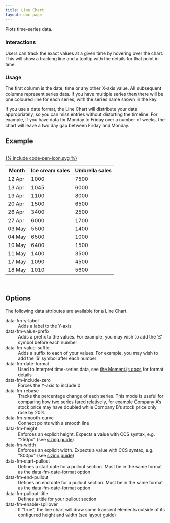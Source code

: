 ```yaml
---
title: Line Chart
layout: doc-page
---
```


<a id="line-description"></a>

Plots time-series data.

### Interactions

Users can track the exact values at a given time by hovering over the chart. This will show a tracking line and a tooltip with the details for that point in time.

### Usage

The first column is the date, time or any other X-axis value. All subsequent columns represent series data. If you have multiple series then there will be one coloured line for each series, with the series name shown in the key.
 
<span class="tip">If you use a date format, the Line Chart will distribute your data appropriately, so you can miss entries without distorting the timeline. For example, if you have data for Monday to Friday over a number of weeks, the chart will leave a two day gap between Friday and Monday.</span>

## Example

<pre class="line-numbers" data-src="/code-examples/line-documentation.html"></pre>
<a href="http://codepen.io/Factmint/pen/gbGwGX" class="codepen-button">
	{% include code-pen-icon.svg %}
</a>

<div id="demo" class="documentation-example-container">
<table class="fm-line" data-fm-x-label="Month" data-fm-y-label="Unit sales" data-fm-date-format="DD MMM">
	<thead>
		<tr>
			<th>Month</th><th>Ice cream sales</th><th>Umbrella sales</th>
		</tr>
	</thead>
	<tbody>
		<tr>
			<td>12 Apr</td><td>1000</td><td>7500</td>
		</tr><tr>
			<td>13 Apr</td><td>1045</td><td>6000</td>
		</tr><tr>
			<td>19 Apr</td><td>1100</td><td>8000</td>
		</tr><tr>
			<td>20 Apr</td><td>1500</td><td>6500</td>
		</tr><tr>
			<td>26 Apr</td><td>3400</td><td>2500</td>
		</tr><tr>
			<td>27 Apr</td><td>6000</td><td>1700</td>
		</tr><tr>
			<td>03 May</td><td>5500</td><td>1400</td>
		</tr><tr>
			<td>04 May</td><td>6500</td><td>1000</td>
		</tr><tr>
			<td>10 May</td><td>6400</td><td>1500</td>
		</tr><tr>
			<td>11 May</td><td>1400</td><td>3500</td>
		</tr><tr>
			<td>17 May</td><td>1090</td><td>4500</td>
		</tr><tr>
			<td>18 May</td><td>1010</td><td>5600</td>
		</tr>
	</tbody>
</table>
<br>
<link rel="stylesheet" href="http://factmint.io/line.css">
<script async src="http://factmint.io/line.js"></script>
</div>

## Options

The following data attributes are available for a Line Chart.

<dl>
 <dt>data-fm-y-label</dt><dd>Adds a label to the Y-axis</dd>
 <dt>data-fm-value-prefix</dt><dd>Adds a prefix to the values. For example, you may wish to add  the ‘£’ symbol before each number</dd>
 <dt>data-fm-value-suffix</dt><dd>Adds a suffix to each of your values. For example, you may wish to add  the ‘$’ symbol after each number</dd>
 <dt>data-fm-date-format</dt><dd>Used to interpret time-series data, see <a href="http://momentjs.com/docs/#/parsing/string-format/" alt="Parsing documentation for Moment.js">the Moment.js docs</a> for format details</dd>
 <dt>data-fm-include-zero</dt><dd>Forces the Y-axis to include 0</dd>
 <dt>data-fm-rebase</dt><dd>Tracks the percentage change of each series. This mode is useful for comparing how two series fared relatively, for example Company A’s stock price may have doubled while Company B’s stock price only rose by 20%</dd>
 <dt>data-fm-smooth-curve</dt><dd>Connect points with a smooth line</dd>
 <dt>data-fm-height</dt><dd>Enforces an explicit height. Expects a value with CCS syntax, e.g. "250px" (see <a href="/documentation/chart-layout-and-sizing/#size">sizing guide</a>)</dd>
 <dt>data-fm-width</dt><dd>Enforces an explicit width. Expects a value with CCS syntax, e.g. "800px" (see <a href="/documentation/chart-layout-and-sizing/#size">sizing guide</a>)</dd>
<dt>data-fm-start-pullout</dt>
<dd>Defines a start date for a pullout section. Must be in the same format as the data-fm-date-format option</dd>
<dt>data-fm-end-pullout</dt>
<dd>Defines an end date for a pullout section. Must be in the same format as the data-fm-date-format option</dd>
<dt>data-fm-pullout-title</dt>
<dd>Defines a title for your pullout section</dd>
 <dt>data-fm-enable-spillover</dt><dd>If "true", the line chart will draw some transient elements outside of its configured height and width (see <a href="/documentation/chart-layout-and-sizing/#spillover">layout guide</a>)</dd>
</dl>